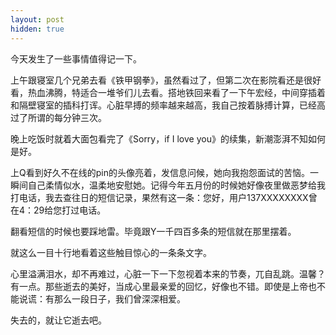 ```yaml
---
layout: post
hidden: true
---
```

今天发生了一些事情值得记一下。

上午跟寝室几个兄弟去看《铁甲钢拳》，虽然看过了，但第二次在影院看还是很好看，热血沸腾，特适合一堆爷们儿去看。搭地铁回来看了一下午宏经，中间穿插着和隔壁寝室的插科打诨。心脏早搏的频率越来越高，我自己按着脉搏计算，已经高过了所谓的每分钟三次。

晚上吃饭时就着大面包看完了《Sorry，if I love you》的续集，新潮澎湃不知如何是好。

上Q看到好久不在线的pin的头像亮着，发信息问候，她向我抱怨面试的苦恼。一瞬间自己柔情似水，温柔地安慰她。记得今年五月份的时候她好像夜里做恶梦给我打电话，我去查往日的短信记录，果然有这一条：您好，用户137XXXXXXXX曾在4：29给您打过电话。

翻看短信的时候也要踩地雷。毕竟跟Y一千四百多条的短信就在那里摆着。

就这么一目十行地看着这些触目惊心的一条条文字。

心里溢满泪水，却不再难过，心脏一下一下忽视着本来的节奏，兀自乱跳。温馨？有一点。那些逝去的美好，当成心里最亲爱的回忆，好像也不错。即使是上帝也不能说谎：有那么一段日子，我们曾深深相爱。

失去的，就让它逝去吧。